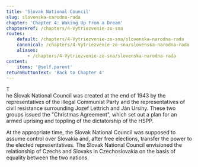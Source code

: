 ```yaml
---
title: 'Slovak National Council'
slug: slovenska-narodna-rada
chapter: 'Chapter 4: Waking Up From a Dream'
chapterHref: /chapters/4-Vytriezvenie-zo-sna
routes:
    default: /chapters/4-Vytriezvenie-zo-sna/slovenska-narodna-rada
    canonical: /chapters/4-Vytriezvenie-zo-sna/slovenska-narodna-rada
    aliases:
        - /chapters/4-Vytriezvenie-zo-sna/slovenska-narodna-rada
content:
    items: '@self.parent'
returnButtonText: 'Back to Chapter 4'
---
```


<span class="drop-cap">T</span> <br>he Slovak National Council was created at the end of 1943 by the representatives of the illegal Communist Party and the representatives of civil resistance surrounding Jozef Lettrich and Ján Ursíny. These two groups issued the "Christmas Agreement", which set out a plan for an armed uprising and toppling of the dictatorship of the HSPP.

At the appropriate time, the Slovak National Council was supposed to assume control over Slovakia and, after free elections, transfer the power to the elected representatives. The Slovak National Council envisioned the relationship of Czechs and Slovaks in Czechoslovakia on the basis of equality between the two nations.